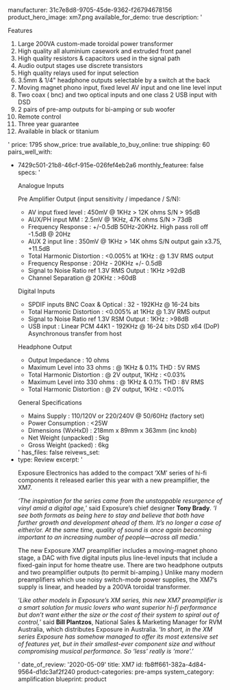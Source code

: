 manufacturer: 31c7e8d8-9705-45de-9362-f26794678156
product_hero_image: xm7.png
available_for_demo: true
description: '<p>Features</p><ol><li>Large 200VA custom-made toroidal power transformer</li><li>High quality all aluminium casework and extruded front panel</li><li>High quality resistors &amp; capacitors used in the signal path</li><li>Audio output stages use discrete transistors</li><li>High quality relays used for input selection</li><li>3.5mm &amp; 1/4" headphone outputs selectable by a switch at the back</li><li>Moving magnet phono input, fixed level AV input and one line level input</li><li>Two coax ( bnc) and two optical inputs and one class 2 USB input with DSD</li><li>2 pairs of pre-amp outputs for bi-amping or sub woofer</li><li>Remote control</li><li>Three year guarantee</li><li>Available in black or titanium&nbsp;</li></ol>'
price: 1795
show_price: true
available_to_buy_online: true
shipping: 60
pairs_well_with:
  - 7429c501-21b8-46cf-915e-026fef4eb2a6
monthly_featuree: false
specs: '<p>Analogue Inputs</p><p>Pre Amplifier Output (input sensitivity / impedance / S/N):</p><ul><li>AV input fixed level : 450mV @ 1KHz &gt; 12K ohms S/N &gt; 95dB</li><li>AUX/PH input MM :&nbsp;2.5mV @ 1KHz, 47K ohms S/N &gt; 73dB</li><li>Frequency Response : +/-0.5dB 50Hz-20KHz. High pass roll off -1.5dB @ 20Hz</li><li>AUX 2 input line : 350mV @ 1KHz &gt; 14K ohms S/N output gain x3.75, +11.5dB</li><li>Total Harmonic Distortion : &lt;0.005% at 1KHz : @ 1.3V RMS output</li><li>Frequency Response : 20Hz - 20KHz +/- 0.5dB</li><li>Signal to Noise Ratio ref 1.3V RMS Output : 1KHz &gt;92dB</li><li>Channel Separation @ 20KHz : &gt;60dB</li></ul><p>Digital Inputs</p><ul><li>SPDIF inputs BNC Coax &amp; Optical : 32 - 192KHz @ 16-24 bits</li><li>Total Harmonic Distortion : &lt;0.005% at 1KHz @ 1.3V RMS output</li><li>Signal to Noise Ratio ref 1.3V RSM Output : 1KHz : &gt;98dB</li><li>USB input : Linear PCM 44K1 - 192KHz @ 16-24 bits DSD x64 (DoP) Asynchronous transfer from host</li></ul><p>Headphone Output</p><ul><li>Output Impedance : 10 ohms</li><li>Maximum Level into 33 ohms : @ 1KHz &amp; 0.1% THD : 5V RMS</li><li>Total Harmonic Distortion : @ 2V output, 1KHz : &lt;0.03%</li><li>Maximum Level into 330 ohms : @ 1KHz &amp; 0.1% THD : 8V RMS</li><li>Total Harmonic Distortion : @ 2V output, 1KHz : &lt;0.01%</li></ul><p>General Specifications</p><ul><li>Mains Supply :&nbsp;110/120V or 220/240V @ 50/60Hz&nbsp;(factory set)</li><li>Power Consumption :&nbsp;&lt;25W</li><li>Dimensions (WxHxD) :&nbsp;218mm x 89mm x 363mm (inc knob)</li><li>Net Weight (unpacked) : 5kg</li><li>Gross Weight (packed) : 6kg</li></ul>'
has_files: false
reivews_set:
  -
    type: Review
    excerpt: '<p>Exposure Electronics has added to the compact ‘XM’ series of hi-fi components it released earlier this year with a new preamplifier, the XM7.</p><p><em>‘The inspiration for the series came from the unstoppable resurgence of vinyl amid a digital age,</em>’ said Exposure’s chief designer&nbsp;<strong>Tony Brady</strong>.&nbsp;<em>‘I see both formats as being here to stay and believe that both have further growth and development ahead of them. It’s no longer a case of either/or. At the same time, quality of sound is once again becoming important to an increasing number of people—across all media.</em>’</p><p>The new Exposure XM7 preamplifier includes a moving-magnet phono stage, a DAC with five digital inputs plus line-level inputs that include a fixed-gain input for home theatre use. There are two headphone outputs and two preamplifier outputs (to permit bi-amping.) Unlike many modern preamplifiers which use noisy switch-mode power supplies, the XM7’s supply is linear, and headed by a 200VA toroidal transformer.</p><p>‘<em>Like other models in Exposure’s XM series, this new XM7 preamplifier is a smart solution for music lovers who want superior hi-fi performance but don’t want either the size or the cost of their system to spiral out of control,</em>’ said&nbsp;<strong>Bill Plantzos</strong>, National Sales &amp; Marketing Manager for RVM Australia, which distributes Exposure in Australia. ‘<em>In short, in the XM series Exposure has somehow managed to offer its most extensive set of features yet, but in their smallest-ever component size and without compromising musical performance. So ‘less’ really is ‘more’.’</em></p>'
    date_of_review: '2020-05-09'
title: XM7
id: fb8ff661-382a-4d84-9564-d1dc3af2f240
product-categories: pre-amps
system_category: amplification
blueprint: product
